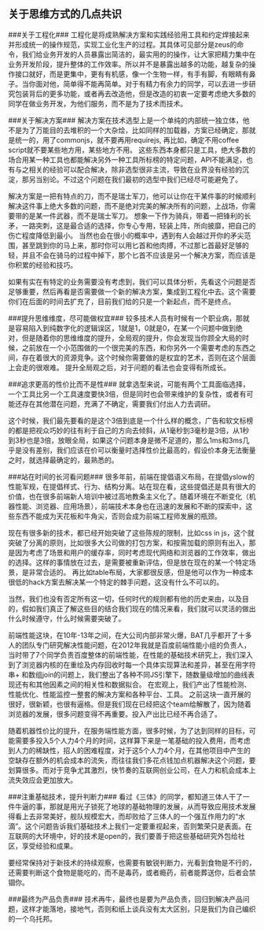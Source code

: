 ## 关于思维方式的几点共识 ##

###关于工程化###
   工程化是将成熟解决方案和实践经验用工具和约定焊接起来并形成统一的操作规范，实现工业化生产的过程。其具体可见部分是zeus的命令，我们给业务开发的人员暴露出简洁的，最实用的的操作，让大家把精力集中在业务开发阶段，提升整体的工作效率。所以并不是暴露出越多的功能，越复杂的操作接口就好，而是更集中，更有有机感，像一个生物一样，有手有脚，有眼睛有鼻子。当你面对他，简单得不能再简单。对于有精力有余力的同学，可以去进一步研究包装背后的更多功能，或者再去改造他，但是改造的初衷一定要考虑绝大多数的同学在做业务开发，为他们服务，而不是为了技术而技术。

###关于解决方案###
   解决方案在技术选型上是一个单纯的内部统一独立体，他不是为了万能目的去堆积的一个大杂烩，比如同样的加载器，方案已经确定，那就是统一的，用了commonjs，就不要再用requirejs, 再比如，确定不用coffee script就不要某些地方用，某些地方不用。 这些东西本身都只是工具，绝大多数的场合用某一种工具也都能解决另外一种工具所标榜的特定问题，API不能满足，也有与之相关的经验可以配合解决，除非选型很非主流，导致在业界没有经验的沉淀，那另当别论。不过这个问题在我们最初的选型中我们已经尽可能避免了。

   解决方案是一把有特点的刀，而不是瑞士军刀，他可以让你在干某件事的时候顺利解决这件事上绝大多数的问题，而不是绝对完美的解决所有的问题，上战场，你需要带的是某一件武器，而不是瑞士军刀。 想象一下作为骑兵，带着一把锋利的长矛，一路突刺，这是最合适的选择，你专心专用，轻装上阵，所向披靡，把自己的伤亡程度降低到最小。 当然也会在很小的概率中，遇到有人会越过开你的矛尖范围，甚至跳到你的马上来，那时你可以用匕首和他肉搏，不过那匕首最好足够的轻，并且不会在骑马的过程中掉下，那个匕首不应该是另一个解决方案，而应该是你积累的经验和技巧。

   如果有实在有特定的业务需要没有考虑到，我们可以具体分析，先看这个问题是否足够重要，然后再看是否需要做一个新的解决方案，集成到工程化中去。这个需要你们在后面的时间去扩充了，目前我们给的只是一个新起点，而不是终点。

###提升思维维度，尽可能做权宜###
   较多技术人员有时候有一个职业病，那就是容易陷入到纯数字化的逻辑误区，1就是1，0就是0，在某一个问题中做到绝对，但是随着你的思维维度的提升，全局观的提升，你会发现当你顾全大局的时候，之前放在一个小范围做的一个很完美的东西，和你另外一个需要考虑的东西之间，存在着很大的资源竞争。这个时候你需要做的是权宜的艺术，否则在这个层面上会走的很艰难。 提升全局观之后，对于问题的看法也会变得有所成长。

###追求更高的性价比而不是性###
   就拿选型来说，可能有两个工具面临选择，一个工具比另一个工具速度要快3倍，但是同时也会带来维护的复杂性，或者有可能还存在其他潜在问题，充满了不确定，需要我们付出人力去调研。

   这个时候，我们最先要看的是这个3倍到底是一个什么样的概念，广告和软文标榜的都是把视众巧妙的往有利于自己的方向去倾斜，从1毫秒到3毫秒是3倍，从1秒到3秒也是3倍，放眼全局，如果这个问题本身是微不足道的，那么1ms和3ms几乎是没有差别，我们应该在价可以衡量时选择性价比最高的，假设价本身无法衡量之时，就选择最确定的，最熟悉的。

###站在时间的长河看问题###
   很多年前，前端在提倡语义布局，在提倡yslow的性能军规，在提倡样式、行为、结构分离。站在现在看，这些提倡还是具有很大的价值，也在很多前端新人培训中被过高地教条主义化了。随着环境在不断变化（机器性能、浏览器、应用场景），前端技术本身也在迅速的发展和不断的探索中，这些东西不能成为天花板和牛角尖，否则会成为前端工程师发展的瓶颈。

   现在有很多新的技术，都已经开始突破了这些陈规的限制，比如css in js，这个就突破了分离的原则，比如很多大公司做的打包方案，和按需加载的原则有出入，那是因为考虑了场景和用户的缓存率，同时考虑现代网络和浏览器的工作效率，做出的选择。这样的事情放在过去，是需要被重新评估，但是放在现在的某一个特定场景，是非常合适的。 再比如table布局，大家都很反感，但是他可以作为一种成本很低的hack方案去解决某一个特定的棘手问题，这没有什么不可以的。 

   当然，我们也没有否定所有这一切，任何时代的规则都有他的历史来由，以及目的，假如我们真正了解这些目的结合我们现在的情况来看，我们就可以灵活的做出什么时候遵守，什么时候需要突破了。

   前端性能这块，在10年-13年之间，在大公司内部非常火爆，BAT几乎都开了十多人的团队专门研究解决性能问题，在2012年我就是百度前端性能小组的负责人，当时带了7个同学负责百度整体的前端性能，在性能的基础技术研究上，我们深入到了浏览器内核的在重绘及内存回收时每一个具体实现算法和差异，甚至在用字符串+ 和数组join的问题上，我们整出了各种不同JS引擎下，随数量级增加的曲线表现还有和其他因素之间的相关性和数据拟合。 在宏观上，我们产出了性能检测、性能优化、性能监控一整套的解决方案和各种平台、工具。 之前这块一直开展的很好，很新颖，也很有逼格。但是我们现在已经把这个team给解散了，因为随着浏览器的发展，很多问题变得不再重要。投入产出比已经不再合适了。 

   随着机器性价比的提升，在服务端性能方面，很多时候，为了达到同样的目标，可能需要多投入5个人力4个月的时间，这样算下来是一笔基础的投入费用，而考虑到人力的稀缺性，招人的困难程度，对于这5个人力4个月，在其他项目中产生的空缺存在额外的机会成本的流失，而往往我们多花点钱加点机器解决这个问题，要划算很多。而对于竞争尤其激烈，快节奏的互联网创业公司，在人力和机会成本上流失效应会更加放大。

###注重基础技术，提升判断力###
   看过《三体》的同学，都知道三体人干了一件牛逼的事，那就是用光子锁死了地球的基础物理的发展，从而导致应用技术发展得看上去非常美好，舰队规模宏大，而却败给了三体人的一个强互作用力的“水滴”。这个问题告诉我们基础技术上我们一定要重视起来，否则繁荣只是表面。在互联网的大环境中，好的技术是open的，我们要善于把这些基础研究外包给社区，享受经验和成果。

   要经常保持对于新技术的持续观察，也需要有敏锐判断力，光看到食物是不行的，还需要判断这个食物是能吃的，而不是毒药，或者瘾药，前者能葬送你，后者会禁锢你。

###最终为产品负责###
   技术再牛，最终也是要为产品负责，回归到解决产品问题，这样才能落地，接地气，否则和纸上谈兵没有太大区别，只是我们为自己编织的一个乌托邦。